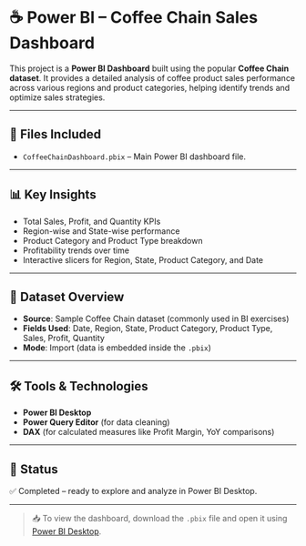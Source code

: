 # ☕ Power BI – Coffee Chain Sales Dashboard

This project is a **Power BI Dashboard** built using the popular **Coffee Chain dataset**. It provides a detailed analysis of coffee product sales performance across various regions and product categories, helping identify trends and optimize sales strategies.

---

## 📁 Files Included
- `CoffeeChainDashboard.pbix` – Main Power BI dashboard file.


---

## 📊 Key Insights
- Total Sales, Profit, and Quantity KPIs
- Region-wise and State-wise performance
- Product Category and Product Type breakdown
- Profitability trends over time
- Interactive slicers for Region, State, Product Category, and Date

---

## 📂 Dataset Overview
- **Source**: Sample Coffee Chain dataset (commonly used in BI exercises)
- **Fields Used**: Date, Region, State, Product Category, Product Type, Sales, Profit, Quantity
- **Mode**: Import (data is embedded inside the `.pbix`)

---

## 🛠️ Tools & Technologies
- **Power BI Desktop**
- **Power Query Editor** (for data cleaning)
- **DAX** (for calculated measures like Profit Margin, YoY comparisons)

---

## 📌 Status
✅ Completed – ready to explore and analyze in Power BI Desktop.

---

> 📥 To view the dashboard, download the `.pbix` file and open it using [Power BI Desktop](https://powerbi.microsoft.com/en-us/desktop/).
